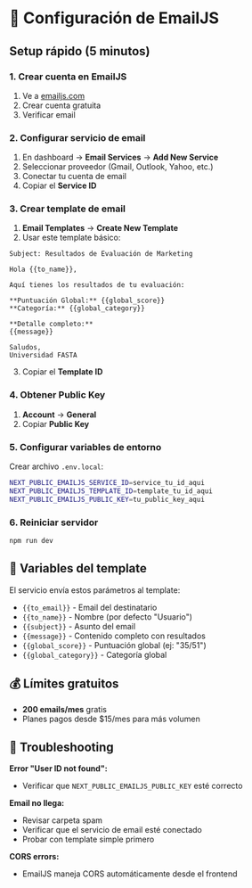 # 📧 Configuración de EmailJS

## Setup rápido (5 minutos)

### 1. Crear cuenta en EmailJS
1. Ve a [emailjs.com](https://www.emailjs.com/)
2. Crear cuenta gratuita
3. Verificar email

### 2. Configurar servicio de email
1. En dashboard → **Email Services** → **Add New Service**
2. Seleccionar proveedor (Gmail, Outlook, Yahoo, etc.)
3. Conectar tu cuenta de email
4. Copiar el **Service ID**

### 3. Crear template de email
1. **Email Templates** → **Create New Template**
2. Usar este template básico:

```
Subject: Resultados de Evaluación de Marketing

Hola {{to_name}},

Aquí tienes los resultados de tu evaluación:

**Puntuación Global:** {{global_score}}
**Categoría:** {{global_category}}

**Detalle completo:**
{{message}}

Saludos,
Universidad FASTA
```

3. Copiar el **Template ID**

### 4. Obtener Public Key
1. **Account** → **General** 
2. Copiar **Public Key**

### 5. Configurar variables de entorno
Crear archivo `.env.local`:

```bash
NEXT_PUBLIC_EMAILJS_SERVICE_ID=service_tu_id_aqui
NEXT_PUBLIC_EMAILJS_TEMPLATE_ID=template_tu_id_aqui
NEXT_PUBLIC_EMAILJS_PUBLIC_KEY=tu_public_key_aqui
```

### 6. Reiniciar servidor
```bash
npm run dev
```

## 🎯 Variables del template

El servicio envía estos parámetros al template:
- `{{to_email}}` - Email del destinatario
- `{{to_name}}` - Nombre (por defecto "Usuario")  
- `{{subject}}` - Asunto del email
- `{{message}}` - Contenido completo con resultados
- `{{global_score}}` - Puntuación global (ej: "35/51")
- `{{global_category}}` - Categoría global

## 💰 Límites gratuitos
- **200 emails/mes** gratis
- Planes pagos desde $15/mes para más volumen

## 🔧 Troubleshooting

**Error "User ID not found":**
- Verificar que `NEXT_PUBLIC_EMAILJS_PUBLIC_KEY` esté correcto

**Email no llega:**
- Revisar carpeta spam
- Verificar que el servicio de email esté conectado
- Probar con template simple primero

**CORS errors:**
- EmailJS maneja CORS automáticamente desde el frontend
